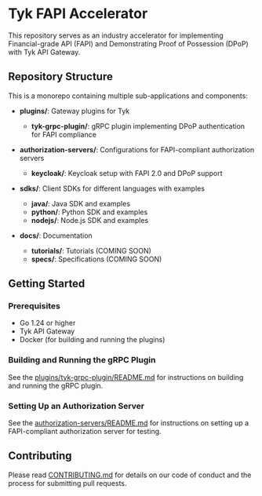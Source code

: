 # Tyk FAPI Accelerator

This repository serves as an industry accelerator for implementing Financial-grade API (FAPI) and Demonstrating Proof of Possession (DPoP) with Tyk API Gateway.

## Repository Structure

This is a monorepo containing multiple sub-applications and components:

- **plugins/**: Gateway plugins for Tyk
  - **tyk-grpc-plugin/**: gRPC plugin implementing DPoP authentication for FAPI compliance
  
- **authorization-servers/**: Configurations for FAPI-compliant authorization servers
  - **keycloak/**: Keycloak setup with FAPI 2.0 and DPoP support
  
- **sdks/**: Client SDKs for different languages with examples
  - **java/**: Java SDK and examples
  - **python/**: Python SDK and examples
  - **nodejs/**: Node.js SDK and examples

- **docs/**: Documentation
  - **tutorials/**: Tutorials (COMING SOON)
  - **specs/**: Specifications (COMING SOON)

## Getting Started

### Prerequisites

- Go 1.24 or higher
- Tyk API Gateway
- Docker (for building and running the plugins)

### Building and Running the gRPC Plugin

See the [plugins/tyk-grpc-plugin/README.md](plugins/tyk-grpc-plugin/README.md) for instructions on building and running the gRPC plugin.

### Setting Up an Authorization Server

See the [authorization-servers/README.md](authorization-servers/README.md) for instructions on setting up a FAPI-compliant authorization server for testing.

## Contributing

Please read [CONTRIBUTING.md](CONTRIBUTING.md) for details on our code of conduct and the process for submitting pull requests.
